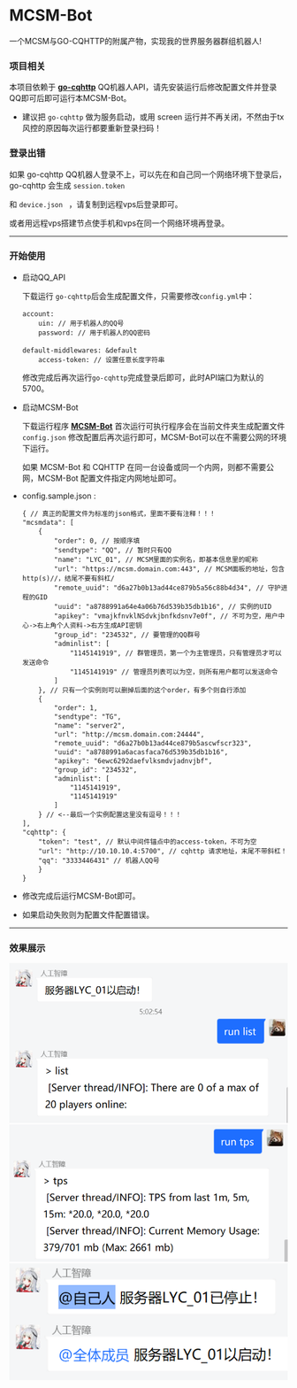 # MCSM-Bot

一个MCSM与GO-CQHTTP的附属产物，实现我的世界服务器群组机器人!

### 项目相关

本项目依赖于 **[go-cqhttp](https://github.com/Mrs4s/go-cqhttp)** QQ机器人API，请先安装运行后修改配置文件并登录QQ即可后即可运行本MCSM-Bot。

- 建议把 ``go-cqhttp`` 做为服务启动，或用 screen 运行并不再关闭，不然由于tx风控的原因每次运行都要重新登录扫码！

### 登录出错

如果 go-cqhttp QQ机器人登录不上，可以先在和自己同一个网络环境下登录后，go-cqhttp 会生成 `session.token`

和 `device.json ` ，请复制到远程vps后登录即可。

或者用远程vps搭建节点使手机和vps在同一个网络环境再登录。

-----

### 开始使用

- 启动QQ_API

    下载运行 `go-cqhttp`后会生成配置文件，只需要修改`config.yml`中：

    ```
    account:
        uin: // 用于机器人的QQ号
        password: // 用于机器人的QQ密码
        
    default-middlewares: &default
        access-token: // 设置任意长度字符串
    ```

    修改完成后再次运行`go-cqhttp`完成登录后即可，此时API端口为默认的5700。

- 启动MCSM-Bot

    下载运行程序 **[MCSM-Bot](https://github.com/zijiren233/MCSM-Bot/releases)** 
    首次运行可执行程序会在当前文件夹生成配置文件 `config.json` 
    修改配置后再次运行即可，MCSM-Bot可以在不需要公网的环境下运行。

    如果 MCSM-Bot 和 CQHTTP 在同一台设备或同一个内网，则都不需要公网，MCSM-Bot 配置文件指定内网地址即可。


- config.sample.json :
    ```
    { // 真正的配置文件为标准的json格式，里面不要有注释！！！
    "mcsmdata": [
        {
            "order": 0, // 按顺序填
            "sendtype": "QQ", // 暂时只有QQ
            "name": "LYC_01", // MCSM里面的实例名，即基本信息里的昵称
            "url": "https://mcsm.domain.com:443", // MCSM面板的地址，包含http(s)//，结尾不要有斜杠/
            "remote_uuid": "d6a27b0b13ad44ce879b5a56c88b4d34", // 守护进程的GID
            "uuid": "a8788991a64e4a06b76d539b35db1b16", // 实例的UID
            "apikey": "vmajkfnvklNSdvkjbnfkdsnv7e0f", // 不可为空，用户中心->右上角个人资料->右方生成API密钥
            "group_id": "234532", // 要管理的QQ群号
            "adminlist": [
                "1145141919", // 群管理员，第一个为主管理员，只有管理员才可以发送命令
                "1145141919" // 管理员列表可以为空，则所有用户都可以发送命令
            ]
        }, // 只有一个实例则可以删掉后面的这个order，有多个则自行添加
        {
            "order": 1,
            "sendtype": "TG",
            "name": "server2",
            "url": "http://mcsm.domain.com:24444",
            "remote_uuid": "d6a27b0b13ad44ce879b5ascwfscr323",
            "uuid": "a8788991a6acasfaca76d539b35db1b16",
            "apikey": "6ewc6292daefvlksmdvjadnvjbf",
            "group_id": "234532",
            "adminlist": [
                "1145141919",
                "1145141919"
            ]
        } // <--最后一个实例配置这里没有逗号！！！
    ],
    "cqhttp": {
        "token": "test", // 默认中间件锚点中的access-token，不可为空
        "url": "http://10.10.10.4:5700", // cqhttp 请求地址，末尾不带斜杠！
        "qq": "3333446431" // 机器人QQ号
        }
    }

    ```

- 修改完成后运行MCSM-Bot即可。

- 如果启动失败则为配置文件配置错误。

-----

### 效果展示

<img src="docs\sc\Sample_1.png" />

<img src="docs\sc\Sample_2.png" />

<img src="docs\sc\Sample_3.png" />